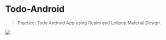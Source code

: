 # Todo-Android
> Practice: Todo Android App using Realm and Lolipop Material Design.

![](https://raw.githubusercontent.com/rakuishi/Todo-Android/master/todo.png)
